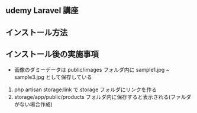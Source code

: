 ## udemy Laravel 講座

## インストール方法

## インストール後の実施事項

-   画像のダミーデータは public/images フォルダ内に sample1.jpg ~ sample3.jpg として保存している

1. php artisan storage:link で storage フォルダにリンクを作る
2. storage/app/public/products フォルダ内に保存すると表示される(ファルダがない場合作成)
